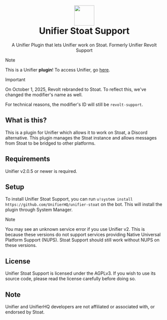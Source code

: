 <h1 align=center>
  <img width=64 src=https://github.com/UnifierHQ/unifier/assets/41323182/3065245a-28b6-4410-9b07-8b940f4796ae><br>
Unifier Stoat Support</h1>
<p align=center>A Unifier Plugin that lets Unifier work on Stoat. Formerly Unifier Revolt Support</p>

> [!NOTE]
> This is a Unifier **plugin**! To access Unifier, go [here](https://github.com/UnifierHQ/unifier).

> [!IMPORTANT]
> On October 1, 2025, Revolt rebranded to Stoat. To reflect this, we've changed the modifier's name as well.
>
> For technical reasons, the modifier's ID will still be `revolt-support`.

## What is this?
This is a plugin for Unifier which allows it to work on Stoat, a Discord alternative. This plugin manages the Stoat 
instance and allows messages from Stoat to be bridged to other platforms.

## Requirements
Unifier v2.0.5 or newer is required.

## Setup
To install Unifier Stoat Support, you can run `u!system install https://github.com/UnifierHQ/unifier-stoat` on the bot.
This will install the plugin through System Manager.

> [!NOTE]
> You may see an unknown service error if you use Unifier v2. This is because these versions do not support services
> providing Native Universal Platform Support (NUPS). Stoat Support should still work without NUPS on these versions. 

## License
Unifier Stoat Support is licensed under the AGPLv3. If you wish to use its source code, please read the license 
carefully before doing so.

## Note
Unifier and UnifierHQ developers are not affiliated or associated with, or endorsed by Stoat.
